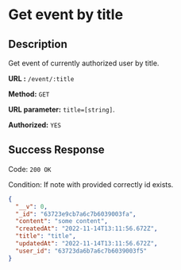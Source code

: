 # Get event by title

## Description

Get event of currently authorized user by title.

<b>URL :</b> `/event/:title`

<b>Method:</b> `GET`

<b>URL parameter:</b> `title=[string]`.

<b>Authorized:</b> `YES`

## Success Response

Code: `200 OK`

Condition: If note with provided correctly id exists.

```json
{
  "__v": 0,
  "_id": "63723e9cb7a6c7b6039003fa",
  "content": "some content",
  "createdAt": "2022-11-14T13:11:56.672Z",
  "title": "title",
  "updatedAt": "2022-11-14T13:11:56.672Z",
  "user_id": "63723da6b7a6c7b6039003f5"
}
```
